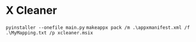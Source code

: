# X Cleaner
`pyinstaller --onefile main.py`
`makeappx pack /m .\appxmanifest.xml /f .\MyMapping.txt /p xcleaner.msix`
